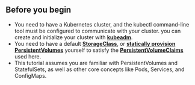 ## Before you begin 
- You need to have a Kubernetes cluster, and the kubectl command-line tool must be configured to communicate with your cluster.
you can create and initialize your cluster with **[kubeadm](https://github.com/engkasra/Arvan/blob/main/Concepts/Initialize%20cluster-kubernetes.md)**.
- You need to have a default **[StorageClass](https://github.com/engkasra/Arvan/blob/main/Concepts/Storage%20class.md)**, or **[statically provision PersistentVolumes](https://github.com/engkasra/Arvan/blob/main/Concepts/statically%20provision%20PersistentVolumes.md)** yourself to satisfy the **[PersistentVolumeClaims](https://github.com/engkasra/Arvan/blob/main/Concepts/Persistent%20volume%20claims.md)** used here.
- This tutorial assumes you are familiar with PersistentVolumes and StatefulSets, as well as other core concepts like Pods, Services, and ConfigMaps.
